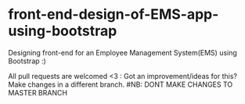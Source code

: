# front-end-design-of-EMS-app-using-bootstrap

Designing front-end for an Employee Management System(EMS) using Bootstrap :)

All pull requests are welcomed <3 :
Got an improvement/ideas for this?
Make changes in a different branch.
#NB: DONT MAKE CHANGES TO MASTER BRANCH
